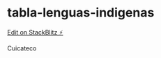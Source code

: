 # tabla-lenguas-indigenas

[Edit on StackBlitz ⚡️](https://stackblitz.com/edit/tabla-lenguas-indigenas)

Cuicateco